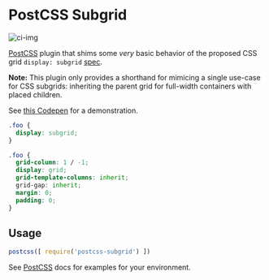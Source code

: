 # PostCSS Subgrid
![ci-img][ci]

[PostCSS] plugin that shims some _very_ basic behavior of the proposed CSS grid `display: subgrid` [spec].

**Note:** This plugin only provides a shorthand for mimicing a single use-case for CSS subgrids: inheriting the parent grid for full-width containers with placed children.

See [this Codepen][codepen] for a demonstration.

```css
.foo {
  display: subgrid;
}
```

```css
.foo {
  grid-column: 1 / -1;
  display: grid;
  grid-template-columns: inherit;
  grid-gap: inherit;
  margin: 0;
  padding: 0;
}
```

## Usage

```js
postcss([ require('postcss-subgrid') ])
```

See [PostCSS] docs for examples for your environment.

[spec]: https://www.w3.org/TR/css-grid-2/#subgrids
[PostCSS]: https://github.com/postcss/postcss
[codepen]: https://codepen.io/seaneking/pen/MVePPv
[ci-img]:  https://travis-ci.org/seaneking/postcss-subgrid.svg
[ci]:      https://travis-ci.org/seaneking/postcss-subgrid
